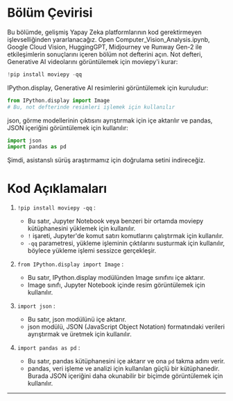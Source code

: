 # Bölüm Çevirisi

Bu bölümde, gelişmiş Yapay Zeka platformlarının kod gerektirmeyen işlevselliğinden yararlanacağız. Open Computer_Vision_Analysis.ipynb, Google Cloud Vision, HuggingGPT, Midjourney ve Runway Gen-2 ile etkileşimlerin sonuçlarını içeren bölüm not defterini açın. Not defteri, Generative AI videolarını görüntülemek için moviepy'i kurar: 
```python
!pip install moviepy -qq 
```
IPython.display, Generative AI resimlerini görüntülemek için kuruludur: 
```python
from IPython.display import Image 
# Bu, not defterinde resimleri işlemek için kullanılır
```
json, görme modellerinin çıktısını ayrıştırmak için içe aktarılır ve pandas, JSON içeriğini görüntülemek için kullanılır: 
```python
import json 
import pandas as pd 
```
Şimdi, asistanslı sürüş araştırmamız için doğrulama setini indireceğiz.

# Kod Açıklamaları

1. `!pip install moviepy -qq` : 
   - Bu satır, Jupyter Notebook veya benzeri bir ortamda moviepy kütüphanesini yüklemek için kullanılır.
   - `!` işareti, Jupyter'de komut satırı komutlarını çalıştırmak için kullanılır.
   - `-qq` parametresi, yükleme işleminin çıktılarını susturmak için kullanılır, böylece yükleme işlemi sessizce gerçekleşir.

2. `from IPython.display import Image` : 
   - Bu satır, IPython.display modülünden Image sınıfını içe aktarır.
   - Image sınıfı, Jupyter Notebook içinde resim görüntülemek için kullanılır.

3. `import json` : 
   - Bu satır, json modülünü içe aktarır.
   - json modülü, JSON (JavaScript Object Notation) formatındaki verileri ayrıştırmak ve üretmek için kullanılır.

4. `import pandas as pd` : 
   - Bu satır, pandas kütüphanesini içe aktarır ve ona `pd` takma adını verir.
   - pandas, veri işleme ve analizi için kullanılan güçlü bir kütüphanedir. Burada JSON içeriğini daha okunabilir bir biçimde görüntülemek için kullanılır.

---

